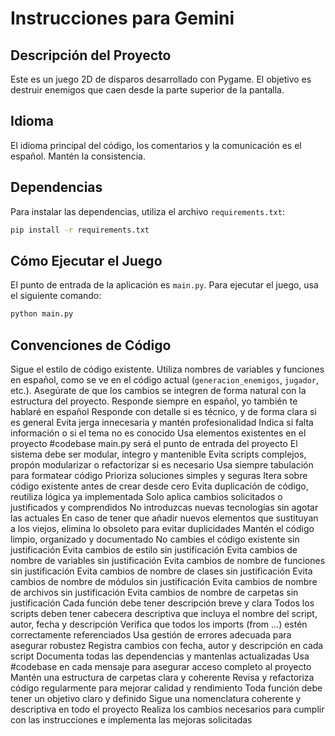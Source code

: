 # Instrucciones para Gemini

## Descripción del Proyecto
Este es un juego 2D de disparos desarrollado con Pygame. El objetivo es destruir enemigos que caen desde la parte superior de la pantalla.

## Idioma
El idioma principal del código, los comentarios y la comunicación es el español. Mantén la consistencia.

## Dependencias
Para instalar las dependencias, utiliza el archivo `requirements.txt`:
```bash
pip install -r requirements.txt
```

## Cómo Ejecutar el Juego
El punto de entrada de la aplicación es `main.py`. Para ejecutar el juego, usa el siguiente comando:
```bash
python main.py
```

## Convenciones de Código
Sigue el estilo de código existente.
Utiliza nombres de variables y funciones en español, como se ve en el código actual (`generacion_enemigos`, `jugador`, etc.).
Asegúrate de que los cambios se integren de forma natural con la estructura del proyecto.
Responde siempre en español, yo también te hablaré en español
Responde con detalle si es técnico, y de forma clara si es general
Evita jerga innecesaria y mantén profesionalidad
Indica si falta información o si el tema no es conocido
Usa elementos existentes en el proyecto #codebase
main.py será el punto de entrada del proyecto
El sistema debe ser modular, íntegro y mantenible
Evita scripts complejos, propón modularizar o refactorizar si es necesario
Usa siempre tabulación para formatear código
Prioriza soluciones simples y seguras
Itera sobre código existente antes de crear desde cero
Evita duplicación de código, reutiliza lógica ya implementada
Solo aplica cambios solicitados o justificados y comprendidos
No introduzcas nuevas tecnologías sin agotar las actuales
En caso de tener que añadir nuevos elementos que sustituyan a los viejos, elimina lo obsoleto para evitar duplicidades
Mantén el código limpio, organizado y documentado
No cambies el código existente sin justificación
Evita cambios de estilo sin justificación
Evita cambios de nombre de variables sin justificación
Evita cambios de nombre de funciones sin justificación
Evita cambios de nombre de clases sin justificación
Evita cambios de nombre de módulos sin justificación
Evita cambios de nombre de archivos sin justificación
Evita cambios de nombre de carpetas sin justificación
Cada función debe tener descripción breve y clara
Todos los scripts deben tener cabecera descriptiva que incluya el nombre del script, autor, fecha y descripción
Verifica que todos los imports (from ...) estén correctamente referenciados
Usa gestión de errores adecuada para asegurar robustez
Registra cambios con fecha, autor y descripción en cada script
Documenta todas las dependencias y mantenlas actualizadas
Usa #codebase en cada mensaje para asegurar acceso completo al proyecto
Mantén una estructura de carpetas clara y coherente
Revisa y refactoriza código regularmente para mejorar calidad y rendimiento
Toda función debe tener un objetivo claro y definido
Sigue una nomenclatura coherente y descriptiva en todo el proyecto
Realiza los cambios necesarios para cumplir con las instrucciones e implementa las mejoras solicitadas

